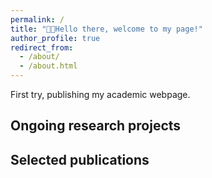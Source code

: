 ```yaml
---
permalink: /
title: "🧑‍💻Hello there, welcome to my page!"
author_profile: true
redirect_from: 
  - /about/
  - /about.html
---
```



First try, publishing my academic webpage. 

## Ongoing research projects


## Selected publications